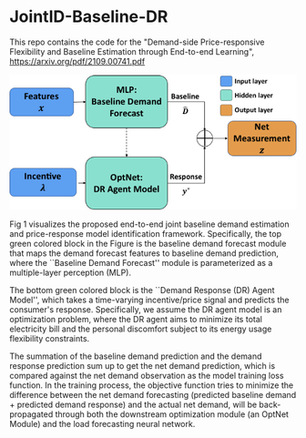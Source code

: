 # JointID-Baseline-DR

This repo contains the code for the "Demand-side Price-responsive Flexibility and Baseline Estimation through End-to-end Learning", https://arxiv.org/pdf/2109.00741.pdf


![Illustration of the proposed end-to-end joint demand response identification and baseline demand estimation framework.](diagram.png)


Fig 1 visualizes the proposed end-to-end joint baseline demand estimation and price-response model identification framework.
Specifically, the top green colored block in the Figure is the baseline demand forecast module that maps the demand forecast features to baseline demand prediction, where the ``Baseline Demand Forecast'' module is parameterized as a multiple-layer perception (MLP). 


The bottom green colored block is the ``Demand Response (DR) Agent Model'', which takes a time-varying incentive/price signal and predicts the consumer's response. Specifically, we assume the DR agent model is an optimization problem, where the DR agent aims to minimize its total electricity bill and the personal discomfort subject to its energy usage flexibility constraints.

The summation of the baseline demand prediction and the demand response prediction sum up to get the net demand prediction, which is compared against the net demand observation as the model training loss function. 
In the training process, the objective function tries to minimize the difference between the net demand forecasting (predicted baseline demand + predicted demand response) and the actual net demand, will be back-propagated through both the downstream optimization module (an OptNet Module) and the load forecasting neural network. 
